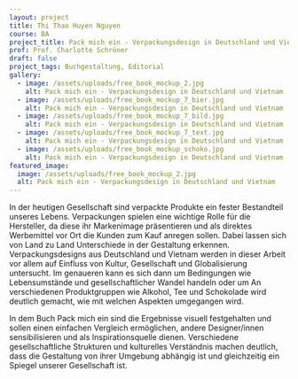 ```yaml
---
layout: project
title: Thi Thao Huyen Nguyen
course: BA
project_title: Pack mich ein - Verpackungsdesign in Deutschland und Vietnam
prof: Prof. Charlotte Schröner
draft: false
project_tags: Buchgestaltung, Editorial
gallery:
  - image: /assets/uploads/free_book_mockup_2.jpg
    alt: Pack mich ein - Verpackungsdesign in Deutschland und Vietnam
  - image: /assets/uploads/free_book_mockup_7_bier.jpg
    alt: Pack mich ein - Verpackungsdesign in Deutschland und Vietnam
  - image: /assets/uploads/free_book_mockup_7_bild.jpg
    alt: Pack mich ein - Verpackungsdesign in Deutschland und Vietnam
  - image: /assets/uploads/free_book_mockup_7_text.jpg
    alt: Pack mich ein - Verpackungsdesign in Deutschland und Vietnam
  - image: /assets/uploads/free_book_mockup_schoko.jpg
    alt: Pack mich ein - Verpackungsdesign in Deutschland und Vietnam
featured_image:
  image: /assets/uploads/free_book_mockup_2.jpg
  alt: Pack mich ein - Verpackungsdesign in Deutschland und Vietnam
---
```

In der heutigen Gesellschaft sind verpackte Produkte ein fester Bestandteil unseres Lebens. Verpackungen spielen eine wichtige Rolle für die Hersteller, da diese ihr Markenimage präsentieren und als direktes Werbemittel vor Ort die Kunden zum Kauf anregen sollen. Dabei lassen sich von Land zu Land Unterschiede in der Gestaltung erkennen. Verpackungsdesigns aus Deutschland und Vietnam werden in dieser Arbeit vor allem auf Einfluss von Kultur, Gesellschaft und Globalisierung untersucht. Im genaueren kann es sich dann um Bedingungen wie Lebensumstände und gesellschaftlicher Wandel handeln oder um An verschiedenen Produktgruppen wie Alkohol, Tee und Schokolade wird deutlich gemacht, wie mit welchen Aspekten umgegangen wird.

In dem Buch Pack mich ein sind die Ergebnisse visuell festgehalten und sollen einen einfachen Vergleich ermöglichen, andere Designer/innen sensibilisieren und als Inspirationsquelle dienen. Verschiedene gesellschaftliche Strukturen und kulturelles Verständnis machen deutlich, dass die Gestaltung von ihrer Umgebung abhängig ist und gleichzeitig ein Spiegel unserer Gesellschaft ist.